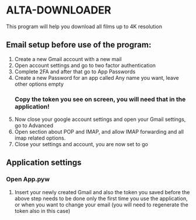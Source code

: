 # ALTA-DOWNLOADER
This program will help you download all films up to 4K resolution

## Email setup before use of the program:
1. Create a new Gmail account with a new mail
2. Open account settings and go to two factor authentication
3. Complete 2FA and after that go to App Passwords
4. Create a new Password for an app called Any name you want, leave other options empty
     ### Copy the token you see on screen, you will need that in the application!
5. Now close your google account settings and open your Gmail settings, go to Advanced
6. Open section about POP and IMAP, and allow IMAP forwarding and all imap related options.
7. Close your settings and account, you are now set to go

## Application settings
### Open App.pyw 
1. Insert your newly created Gmail and also the token you saved before
the above step needs to be done only the first time you use the application, or when you want to change your email (you will need to regenerate the token also in this case)
